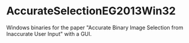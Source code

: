 AccurateSelectionEG2013Win32
============================

Windows binaries for the paper "Accurate Binary Image Selection from Inaccurate User Input" with a GUI.
